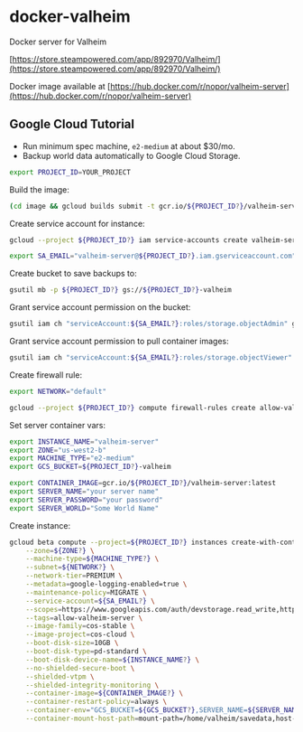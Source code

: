 # docker-valheim
Docker server for Valheim

[https://store.steampowered.com/app/892970/Valheim/](https://store.steampowered.com/app/892970/Valheim/)

Docker image available at [https://hub.docker.com/r/nopor/valheim-server](https://hub.docker.com/r/nopor/valheim-server)

## Google Cloud Tutorial

- Run minimum spec machine, `e2-medium` at about $30/mo.
- Backup world data automatically to Google Cloud Storage.

```bash
export PROJECT_ID=YOUR_PROJECT
```

Build the image:

```bash
(cd image && gcloud builds submit -t gcr.io/${PROJECT_ID?}/valheim-server:latest)
```

Create service account for instance:

```bash
gcloud --project ${PROJECT_ID?} iam service-accounts create valheim-server --display-name="Valheim Dedicated Server"
```

```bash
export SA_EMAIL="valheim-server@${PROJECT_ID?}.iam.gserviceaccount.com"
```

Create bucket to save backups to:

```bash
gsutil mb -p ${PROJECT_ID?} gs://${PROJECT_ID?}-valheim
```

Grant service account permission on the bucket:

```bash
gsutil iam ch "serviceAccount:${SA_EMAIL?}:roles/storage.objectAdmin" gs://${PROJECT_ID?}-valheim
```

Grant service account permission to pull container images:

```bash
gsutil iam ch "serviceAccount:${SA_EMAIL?}:roles/storage.objectViewer" gs://artifacts.${PROJECT_ID?}.appspot.com
```

Create firewall rule:

```bash
export NETWORK="default"
```

```bash
gcloud --project ${PROJECT_ID?} compute firewall-rules create allow-valheim-server --network=${NETWORK?} --target-tags=allow-valheim-server --allow tcp=tcp:2456-2458,udp:2456-2458
```

Set server container vars:

```bash
export INSTANCE_NAME="valheim-server"
export ZONE="us-west2-b"
export MACHINE_TYPE="e2-medium"
export GCS_BUCKET=${PROJECT_ID?}-valheim

export CONTAINER_IMAGE=gcr.io/${PROJECT_ID?}/valheim-server:latest
export SERVER_NAME="your server name"
export SERVER_PASSWORD="your password"
export SERVER_WORLD="Some World Name"
```

Create instance:

```bash
gcloud beta compute --project=${PROJECT_ID?} instances create-with-container ${INSTANCE_NAME?} \
    --zone=${ZONE?} \
    --machine-type=${MACHINE_TYPE?} \
    --subnet=${NETWORK?} \
    --network-tier=PREMIUM \
    --metadata=google-logging-enabled=true \
    --maintenance-policy=MIGRATE \
    --service-account=${SA_EMAIL?} \
    --scopes=https://www.googleapis.com/auth/devstorage.read_write,https://www.googleapis.com/auth/logging.write,https://www.googleapis.com/auth/monitoring.write,https://www.googleapis.com/auth/servicecontrol,https://www.googleapis.com/auth/service.management.readonly,https://www.googleapis.com/auth/trace.append \
    --tags=allow-valheim-server \
    --image-family=cos-stable \
    --image-project=cos-cloud \
    --boot-disk-size=10GB \
    --boot-disk-type=pd-standard \
    --boot-disk-device-name=${INSTANCE_NAME?} \
    --no-shielded-secure-boot \
    --shielded-vtpm \
    --shielded-integrity-monitoring \
    --container-image=${CONTAINER_IMAGE?} \
    --container-restart-policy=always \
    --container-env="GCS_BUCKET=${GCS_BUCKET?},SERVER_NAME=${SERVER_NAME?},SERVER_PASSWORD=${SERVER_PASSWORD?},SERVER_WORLD=${SERVER_WORLD?}" \
    --container-mount-host-path=mount-path=/home/valheim/savedata,host-path=/var/lib/docker/valheim,mode=rw
```